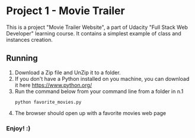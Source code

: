 # Project 1 - Movie Trailer
This is a project "Movie Trailer Website", a part of Udacity "Full Stack Web Developer" learning course. It contains a simplest example of class and instances creation.

## Running
1. Download a Zip file and UnZip it to a folder.
2. If you don't have a Python installed on you machine, you can download it here https://www.python.org/
3. Run the command below from your command line from a folder in n.1 <pre><code>python favorite_movies.py</code></pre> 
4. The browser should open up with a favorite movies web page

### Enjoy! :)
